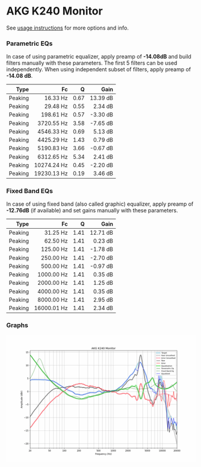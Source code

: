 # AKG K240 Monitor
See [usage instructions](https://github.com/jaakkopasanen/AutoEq#usage) for more options and info.

### Parametric EQs
In case of using parametric equalizer, apply preamp of **-14.08dB** and build filters manually
with these parameters. The first 5 filters can be used independently.
When using independent subset of filters, apply preamp of **-14.08 dB**.

| Type    | Fc          |    Q | Gain     |
|--------:|------------:|-----:|---------:|
| Peaking | 16.33 Hz    | 0.67 | 13.39 dB |
| Peaking | 29.48 Hz    | 0.55 | 2.34 dB  |
| Peaking | 198.61 Hz   | 0.57 | -3.30 dB |
| Peaking | 3720.55 Hz  | 3.58 | -7.65 dB |
| Peaking | 4546.33 Hz  | 0.69 | 5.13 dB  |
| Peaking | 4425.29 Hz  | 1.43 | 0.79 dB  |
| Peaking | 5190.83 Hz  | 3.66 | -0.67 dB |
| Peaking | 6312.65 Hz  | 5.34 | 2.41 dB  |
| Peaking | 10274.24 Hz | 0.45 | -2.20 dB |
| Peaking | 19230.13 Hz | 0.19 | 3.46 dB  |

### Fixed Band EQs
In case of using fixed band (also called graphic) equalizer, apply preamp of **-12.76dB**
(if available) and set gains manually with these parameters.

| Type    | Fc          |    Q | Gain     |
|--------:|------------:|-----:|---------:|
| Peaking | 31.25 Hz    | 1.41 | 12.71 dB |
| Peaking | 62.50 Hz    | 1.41 | 0.23 dB  |
| Peaking | 125.00 Hz   | 1.41 | -1.78 dB |
| Peaking | 250.00 Hz   | 1.41 | -2.70 dB |
| Peaking | 500.00 Hz   | 1.41 | -0.97 dB |
| Peaking | 1000.00 Hz  | 1.41 | 0.35 dB  |
| Peaking | 2000.00 Hz  | 1.41 | 1.25 dB  |
| Peaking | 4000.00 Hz  | 1.41 | 0.35 dB  |
| Peaking | 8000.00 Hz  | 1.41 | 2.95 dB  |
| Peaking | 16000.01 Hz | 1.41 | 2.34 dB  |

### Graphs
![](./AKG%20K240%20Monitor.png)